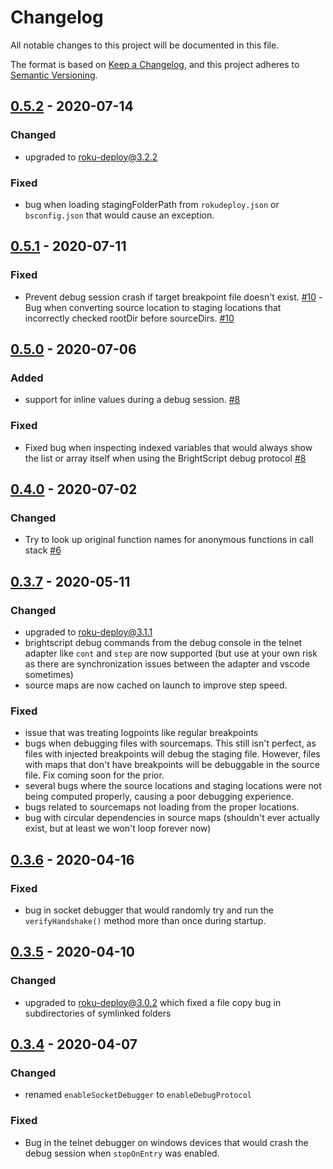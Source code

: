 # Changelog
All notable changes to this project will be documented in this file.

The format is based on [Keep a Changelog](https://keepachangelog.com/en/1.0.0/),
and this project adheres to [Semantic Versioning](https://semver.org/spec/v2.0.0.html).



## [0.5.2] - 2020-07-14
### Changed
 - upgraded to [roku-deploy@3.2.2](https://github.com/rokucommunity/roku-deploy/blob/master/CHANGELOG.md#322---2020-07-14)
### Fixed
 - bug when loading stagingFolderPath from `rokudeploy.json` or `bsconfig.json` that would cause an exception.



## [0.5.1] - 2020-07-11
### Fixed
 - Prevent debug session crash if target breakpoint file doesn't exist. [#10](https://github.com/rokucommunity/roku-debug/pull/10)
  -Bug when converting source location to staging locations that incorrectly checked rootDir before sourceDirs. [#10](https://github.com/rokucommunity/roku-debug/pull/10)



## [0.5.0] - 2020-07-06
### Added
 - support for inline values during a debug session. [#8](https://github.com/rokucommunity/roku-debug/pull/8)
### Fixed
 - Fixed bug when inspecting indexed variables that would always show the list or array itself when using the BrightScript debug protocol [#8](https://github.com/rokucommunity/roku-debug/pull/8)



## [0.4.0] - 2020-07-02
### Changed
 - Try to look up original function names for anonymous functions in call stack [#6](https://github.com/rokucommunity/roku-debug/issues/6)



## [0.3.7] - 2020-05-11
### Changed
 - upgraded to roku-deploy@3.1.1
 - brightscript debug commands from the debug console in the telnet adapter like `cont` and `step` are now supported (but use at your own risk as there are synchronization issues between the adapter and vscode sometimes)
 - source maps are now cached on launch to improve step speed.
### Fixed
 - issue that was treating logpoints like regular breakpoints
 - bugs when debugging files with sourcemaps. This still isn't perfect, as files with injected breakpoints will debug the staging file. However, files with maps that don't have breakpoints will be debuggable in the source file. Fix coming soon for the prior.
 - several bugs where the source locations and staging locations were not being computed properly, causing a poor debugging experience.
 - bugs related to sourcemaps not loading from the proper locations.
 - bug with circular dependencies in source maps (shouldn't ever actually exist, but at least we won't loop forever now)



## [0.3.6] - 2020-04-16
### Fixed
 - bug in socket debugger that would randomly try and run the `verifyHandshake()` method more than once during startup.



## [0.3.5] - 2020-04-10
### Changed
 - upgraded to [roku-deploy@3.0.2](https://www.npmjs.com/package/roku-debug/v/0.3.4) which fixed a file copy bug in subdirectories of symlinked folders



## [0.3.4] - 2020-04-07
### Changed
 - renamed `enableSocketDebugger` to `enableDebugProtocol`
### Fixed
 - Bug in the telnet debugger on windows devices that would crash the debug session when `stopOnEntry` was enabled.



[0.5.2]:  https://github.com/RokuCommunity/vscode-brightscript-language/compare/v0.5.1...v0.5.2
[0.5.1]:  https://github.com/RokuCommunity/vscode-brightscript-language/compare/v0.5.0...v0.5.1
[0.5.0]:  https://github.com/RokuCommunity/vscode-brightscript-language/compare/v0.4.0...v0.5.0
[0.4.0]:  https://github.com/RokuCommunity/vscode-brightscript-language/compare/v0.3.7...v0.4.0
[0.3.7]:  https://github.com/RokuCommunity/vscode-brightscript-language/compare/v0.3.6...v0.3.7
[0.3.6]:  https://github.com/RokuCommunity/vscode-brightscript-language/compare/v0.3.5...v0.3.6
[0.3.5]:  https://github.com/RokuCommunity/vscode-brightscript-language/compare/v0.3.4...v0.3.5
[0.3.4]:  https://github.com/RokuCommunity/vscode-brightscript-language/compare/v0.1.0...v0.3.4
